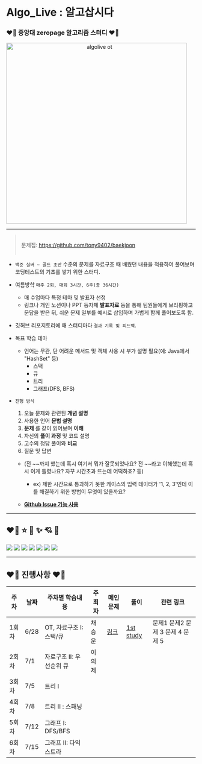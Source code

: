 # Algo_Live : 알고삽시다

### ❤️‍🔥 중앙대 zeropage 알고리즘 스터디 ❤️‍🔥

<a href="https://wiki.zeropage.org/wiki.php/%EC%95%8C%EA%B3%A0%EC%82%BD%EC%8B%9C%EB%8B%A4" style="text-align:center;">
    <img width="480" alt="algolive ot" src="https://user-images.githubusercontent.com/12531340/175253286-bd82c4af-0168-4f51-b256-e6a66a1d5201.png" >
</a>

---

> </br>문제집: https://github.com/tony9402/baekjoon</br></br>

- `백준 실버 ~ 골드 초반` 수준의 문제를 자료구조 때 배웠던 내용을 적용하여 풀어보며 코딩테스트의 기초를 쌓기 위한 스터디.

- 여름방학 `매주 2회, 매회 3시간, 6주(총 36시간)`
  - 매 수업마다 특정 테마 및 발표자 선정
  - 링크나 개인 노션이나 PPT 등자체 __발표자료__ 등을 통해 팀원들에게 브리핑하고 문답을 받은 뒤, 쉬운 문제 일부를 예시로 삽입하며 가볍게 함께 풀어보도록 함.

- 깃허브 리포지토리에 매 스터디마다 `결과 기록 및 피드백`.

- 목표 학습 테마
  - 언어는 무관, 단 어려운 메서드 및 객체 사용 시 부가 설명 필요(예: Java에서 "HashSet" 등)
    - 스택
    - 큐
    - 트리
    - 그래프(DFS, BFS)
  
- `진행 방식`
  1. 오늘 문제와 관련된 __개념 설명__
  2. 사용한 언어 __문법 설명__
  3. __문제__ 를 같이 읽어보며 __이해__
  4. 자신의 __풀이 과정__ 및 코드 설명
  5. 고수의 정답 풀이와 __비교__
  6. 질문 및 답변
  
    - (전 ~~까지 했는데 혹시 여기서 뭐가 잘못되었나요? 전 ~~라고 이해했는데 혹시 이게 틀렸나요? 자꾸 시간초과 뜨는데 어떡하죠? 등)

      - ex) 제한 시간으로 통과하기 못한 케이스의 입력 데이터가 '1, 2, 3'인데 이를 해결하기 위한 방법이 무엇이 있을까요?

    - [__Github Issue 기능 사용__](https://github.com/AlgoLive/AlgoLive_Session/issues/2)
    
---

## ❤️‍🔥 ⭐️ 🔫 ✨ 💘 🎉

<a href="https://solved.ac/winluck">
<img src="https://mazassumnida.wtf/api/v2/generate_badge?boj=winluck"></a>

<a href="https://solved.ac/synoti21">
<img src="https://mazassumnida.wtf/api/v2/generate_badge?boj=synoti21"></a>

<a href="https://solved.ac/dwchoi0610">
<img src="https://mazassumnida.wtf/api/v2/generate_badge?boj=dwchoi0610"></a>

<a href="https://solved.ac/mgmg612">
<img src="https://mazassumnida.wtf/api/v2/generate_badge?boj=mgmg612"></a>

<a href="https://solved.ac/k424">
<img src="https://mazassumnida.wtf/api/v2/generate_badge?boj=k424"></a>

<a href="https://solved.ac/rokaf72781110">
<img src="https://mazassumnida.wtf/api/v2/generate_badge?boj=rokaf72781110"></a>

<a href="https://solved.ac/euije">
<img src="https://mazassumnida.wtf/api/v2/generate_badge?boj=euije"></a>


---

## ❤️‍🔥 진행사항 ❤️‍🔥

| 주차 | 날짜 | 주차별 학습내용 | 주최자 | 메인 문제 | 풀이 | 관련 링크 |
|-|-|-|-|-|-|-|
| 1회차 |6/28| OT, 자료구조 I: 스택/큐 | 채승운 |[링크](https://github.com/tony9402/baekjoon/tree/main/data_structure)| [1st study](./1st%20study/) | 문제1 문제2 문제 3 문제 4 문제 5 | 
| 2회차 |7/1| 자료구조 II: 우선순위 큐 | 이의제 | | ||
| 3회차 |7/5| 트리 I | | | |
| 4회차 |7/8| 트리 II : 스패닝 | | | |
| 5회차 |7/12| 그래프 I: DFS/BFS | | | | |
| 6회차 |7/15| 그래프 II: 다익스트라 | | | | |

